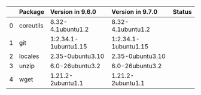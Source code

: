 <!-- markdown-link-check-disable -->

|    | Package   | Version in 9.6.0     | Version in 9.7.0     | Status   |
|---:|:----------|:---------------------|:---------------------|:---------|
|  0 | coreutils | 8.32-4.1ubuntu1.2    | 8.32-4.1ubuntu1.2    |          |
|  1 | git       | 1:2.34.1-1ubuntu1.15 | 1:2.34.1-1ubuntu1.15 |          |
|  2 | locales   | 2.35-0ubuntu3.10     | 2.35-0ubuntu3.10     |          |
|  3 | unzip     | 6.0-26ubuntu3.2      | 6.0-26ubuntu3.2      |          |
|  4 | wget      | 1.21.2-2ubuntu1.1    | 1.21.2-2ubuntu1.1    |          |